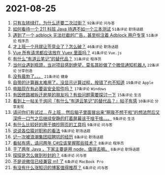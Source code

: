 # 2021-08-25

1. [只有左转绿灯，为什么还要二次过街？](https://www.v2ex.com/t/797842) `92条评论` `问与答`
1. [如何看待一个 211 科班 Java 待遇不如一个三本测试](https://www.v2ex.com/t/797840) `51条评论` `职场话题`
1. [遇到了一个 adblock 无法拦截的广告，甚至标注着 Adblock 用户专享](https://www.v2ex.com/t/797896) `51条评论` `程序员`
1. [才上班一个月就让签竞业了？怎么破？](https://www.v2ex.com/t/797832) `46条评论` `职场话题`
1. [Vue 所有请求都应该放在 Vuex 里面吗？](https://www.v2ex.com/t/797854) `41条评论` `Vue.js`
1. [有什么“有道云笔记”的替代品？](https://www.v2ex.com/t/797839) `31条评论` `程序员`
1. [当创业遇到瓶颈，当对项目感到绝望，莫名其妙做了个微信通知机器人](https://www.v2ex.com/t/797828) `22条评论` `分享创造`
1. [没有晨勃了。。。](https://www.v2ex.com/t/797879) `21条评论` `健身`
1. [自带的计算器太难用了，没显示计算过程，按错了也不知道](https://www.v2ex.com/t/797873) `19条评论` `Apple`
1. [电脑现在有必要装安全软件吗？](https://www.v2ex.com/t/797866) `17条评论` `Windows`
1. [有因修路被拆迁房屋的朋友吗？有些问题需要探讨一下](https://www.v2ex.com/t/797852) `15条评论` `生活`
1. [看到上一帖关于询问『有什么“有道云笔记”的替代品？』帖子有感](https://www.v2ex.com/t/797863) `10条评论` `分享发现`
1. [请问你们有试过... 在上班... 然后脑子里面冒出来“啊我不想干啦”的想法然后又深呼一口气之后继续安静的盯着屏幕该干啥干啥。。。](https://www.v2ex.com/t/797891) `9条评论` `生活`
1. [有什么比较好的用于摘抄网页的工具吗](https://www.v2ex.com/t/797881) `9条评论` `问与答`
1. [说说各位猿对职称的看法](https://www.v2ex.com/t/797834) `9条评论` `职场话题`
1. [记一次被浪潮集团招聘坑的经历](https://www.v2ex.com/t/797872) `8条评论` `职场话题`
1. [看帖有感，请问两年 C#应该掌握那些技术？](https://www.v2ex.com/t/797855) `8条评论` `程序员`
1. [干了两年 Java ，下家主要是用 node，值得去嘛。](https://www.v2ex.com/t/797847) `8条评论` `职场话题`
1. [探探是怎么做到秒封的？](https://www.v2ex.com/t/797906) `6条评论` `问与答`
1. [不是说微信已经兼容 m1 了](https://www.v2ex.com/t/797876) `6条评论` `MacBook Pro`
1. [有没有什么涨知识的博客值得推荐？](https://www.v2ex.com/t/797837) `6条评论` `问与答`
